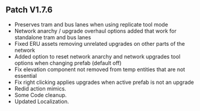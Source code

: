 ﻿## Patch V1.7.6
* Preserves tram and bus lanes when using replicate tool mode 
* Network anarchy / upgrade overhaul options added that work for standalone tram and bus lanes
* Fixed ERU assets removing unrelated upgrades on other parts of the network
* Added option to reset network anarchy and network upgrades tool options when changing prefab (default off)
* Fix elevation component not removed from temp entities that are not essential
* Fix right clicking applies upgrades when active prefab is not an upgrade
* Redid action mimics.
* Some Code cleanup.
* Updated Localization.